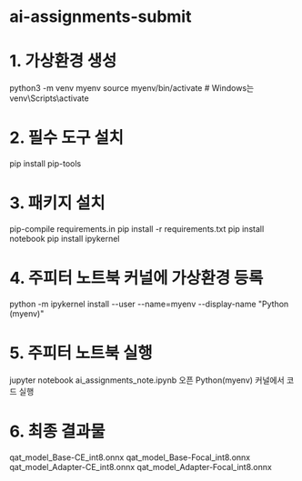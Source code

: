 # ai-assignments-submit

# 1. 가상환경 생성
python3 -m venv myenv
source myenv/bin/activate  # Windows는 venv\Scripts\activate

# 2. 필수 도구 설치
pip install pip-tools

# 3. 패키지 설치
pip-compile requirements.in
pip install -r requirements.txt
pip install notebook
pip install ipykernel

# 4. 주피터 노트북 커널에 가상환경 등록
python -m ipykernel install --user --name=myenv --display-name "Python (myenv)"

# 5. 주피터 노트북 실행
jupyter notebook
ai_assignments_note.ipynb 오픈
Python(myenv) 커널에서 코드 실행

# 6. 최종 결과물
qat_model_Base-CE_int8.onnx
qat_model_Base-Focal_int8.onnx
qat_model_Adapter-CE_int8.onnx
qat_model_Adapter-Focal_int8.onnx
